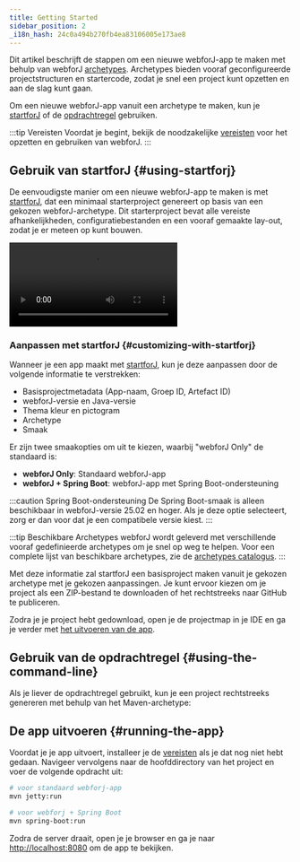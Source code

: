 ```yaml
---
title: Getting Started
sidebar_position: 2
_i18n_hash: 24c0a494b270fb4ea83106005e173ae8
---
```

Dit artikel beschrijft de stappen om een nieuwe webforJ-app te maken met behulp van webforJ [archetypes](../building-ui/archetypes/overview.md). Archetypes bieden vooraf geconfigureerde projectstructuren en startercode, zodat je snel een project kunt opzetten en aan de slag kunt gaan.

Om een nieuwe webforJ-app vanuit een archetype te maken, kun je [startforJ](#using-startforj) of de [opdrachtregel](#using-the-command-line) gebruiken.

:::tip Vereisten
Voordat je begint, bekijk de noodzakelijke [vereisten](./prerequisites) voor het opzetten en gebruiken van webforJ.
:::

## Gebruik van startforJ {#using-startforj}

De eenvoudigste manier om een nieuwe webforJ-app te maken is met [startforJ](https://docs.webforj.com/startforj), dat een minimaal starterproject genereert op basis van een gekozen webforJ-archetype. Dit starterproject bevat alle vereiste afhankelijkheden, configuratiebestanden en een vooraf gemaakte lay-out, zodat je er meteen op kunt bouwen.

<div class="videos-container">
  <video controls>
    <source src="https://cdn.webforj.com/webforj-documentation/video/archetypes/startforj.mp4" type="video/mp4" />
  </video>
</div>

### Aanpassen met startforJ {#customizing-with-startforj}

Wanneer je een app maakt met [startforJ](https://docs.webforj.com/startforj), kun je deze aanpassen door de volgende informatie te verstrekken:

- Basisprojectmetadata (App-naam, Groep ID, Artefact ID)  
- webforJ-versie en Java-versie
- Thema kleur en pictogram
- Archetype
- Smaak

Er zijn twee smaakopties om uit te kiezen, waarbij "webforJ Only" de standaard is:
  - **webforJ Only**: Standaard webforJ-app
  - **webforJ + Spring Boot**: webforJ-app met Spring Boot-ondersteuning

:::caution Spring Boot-ondersteuning
De Spring Boot-smaak is alleen beschikbaar in webforJ-versie 25.02 en hoger. Als je deze optie selecteert, zorg er dan voor dat je een compatibele versie kiest.
:::

:::tip Beschikbare Archetypes
webforJ wordt geleverd met verschillende vooraf gedefinieerde archetypes om je snel op weg te helpen. Voor een complete lijst van beschikbare archetypes, zie de [archetypes catalogus](../building-ui/archetypes/overview).
:::

Met deze informatie zal startforJ een basisproject maken vanuit je gekozen archetype met je gekozen aanpassingen.
Je kunt ervoor kiezen om je project als een ZIP-bestand te downloaden of het rechtstreeks naar GitHub te publiceren.

Zodra je je project hebt gedownload, open je de projectmap in je IDE en ga je verder met [het uitvoeren van de app](#running-the-app).

## Gebruik van de opdrachtregel {#using-the-command-line}

Als je liever de opdrachtregel gebruikt, kun je een project rechtstreeks genereren met behulp van het Maven-archetype:

<ComponentArchetype
project="hello-world"
flavor="webforj"
/>

## De app uitvoeren {#running-the-app}

Voordat je je app uitvoert, installeer je de [vereisten](./prerequisites.md) als je dat nog niet hebt gedaan. 
Navigeer vervolgens naar de hoofddirectory van het project en voer de volgende opdracht uit:

```bash
# voor standaard webforj-app
mvn jetty:run

# voor webforj + Spring Boot
mvn spring-boot:run
```

Zodra de server draait, open je je browser en ga je naar [http://localhost:8080](http://localhost:8080) om de app te bekijken.

